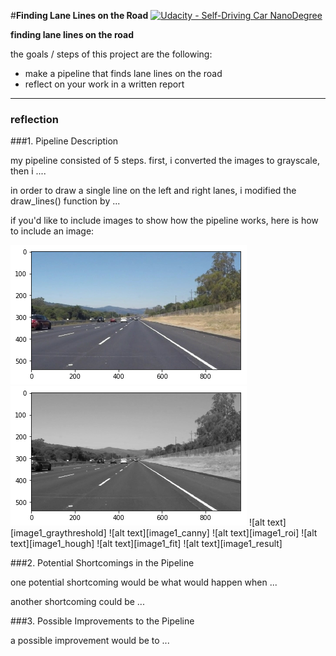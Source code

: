 #**Finding Lane Lines on the Road** 
[![Udacity - Self-Driving Car NanoDegree](https://s3.amazonaws.com/udacity-sdc/github/shield-carnd.svg)](http://www.udacity.com/drive)

**finding lane lines on the road**

the goals / steps of this project are the following:
* make a pipeline that finds lane lines on the road
* reflect on your work in a written report


[//]: # (image references)

[image12]: ./examples/grayscale.jpg "grayscale"
[image1]: ./writeup_images/image1.png "image1"
[image1_grayscale]: ./writeup_images/image1_grayscale.png "image1_grayscale"

---

### reflection

###1. Pipeline Description

my pipeline consisted of 5 steps. first, i converted the images to grayscale, then i .... 

in order to draw a single line on the left and right lanes, i modified the draw_lines() function by ...

if you'd like to include images to show how the pipeline works, here is how to include an image: 

![alt text][image1]
![alt text][image1_grayscale]
![alt text][image1_graythreshold]
![alt text][image1_canny]
![alt text][image1_roi]
![alt text][image1_hough]
![alt text][image1_fit]
![alt text][image1_result]


###2. Potential Shortcomings in the Pipeline


one potential shortcoming would be what would happen when ... 

another shortcoming could be ...


###3. Possible Improvements to the Pipeline

a possible improvement would be to ...
